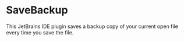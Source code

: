 # SaveBackup
This JetBrains IDE plugin saves a backup copy of your current open file every time you save the file.